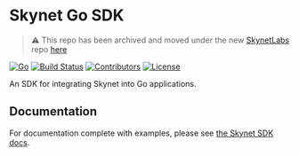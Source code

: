 # Skynet Go SDK

> :warning: This repo has been archived and moved under the new [SkynetLabs](https://github.com/SkynetLabs) repo [here](https://github.com/SkynetLabs/go-skynet)

[![Go](https://img.shields.io/github/go-mod/go-version/NebulousLabs/go-skynet)](https://github.com/NebulousLabs/go-skynet)
[![Build Status](https://img.shields.io/github/workflow/status/NebulousLabs/go-skynet/PR)](https://github.com/NebulousLabs/go-skynet/actions)
[![Contributors](https://img.shields.io/github/contributors/NebulousLabs/go-skynet)](https://github.com/NebulousLabs/go-skynet/graphs/contributors)
[![License](https://img.shields.io/github/license/NebulousLabs/go-skynet)](https://github.com/NebulousLabs/go-skynet)

An SDK for integrating Skynet into Go applications.

## Documentation

For documentation complete with examples, please see [the Skynet SDK docs](https://siasky.net/docs/?go#introduction).
